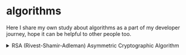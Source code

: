 # algorithms

Here I share my own study about algorithms as a part of my developer journey, hope it can be helpful to other people too.

<details>
  <summary>RSA (Rivest-Shamir-Adleman) Asymmetric Cryptographic Algorithm</summary>
  
  1. Key Generation:
    * Choose 2 distinct prime numbers _`p`_ and _`q`_
    * Computer their product, _`n = p X q`_ which becomes the modulus for both the public and private keys
    * Compute the totient of _`n`_ denoted as *φ(n)* where _`φ(n) = (p - 1) * (q - 1)`_
    * Choose an integer _`e`_ such that _`1 < e < φ(n)`_ and _`e`_ is coprime with _`φ(n)`_ where _`e`_ is the public exponent
    * Compute the modular multiplicative inverse of _`e`_ modulo _`φ(n)`_, denoted as _`d`_, where _`d * e ≡ 1 (mod φ(n))`_ where d is the private exponent
    * The public key consists of _`(n, e)`_, and the private key consists of _`(n, d)`_
3. Encryption:
    * To encrypt a message _`M`_, the sender uses the recipient`s public key _`(n, e)`_
    * Convert the message _`M`_ into an integer m such that _`0 ≤ m < n`_
    * Compute the ciphertext _`C`_ using the formula _`C ≡ m^e (mod n)`_
    * Send the ciphertext _`C`_ to the recipient
4. Decryption:
    * To decrypt the ciphertext _`C`_, the recipient uses their private key _`(n, d)`_
    * Compute the plaintext _`M`_ using the formula _`M ≡ C^d (mod n)`_
    * Convert the integer _`M`_ back into the original message
</details>

